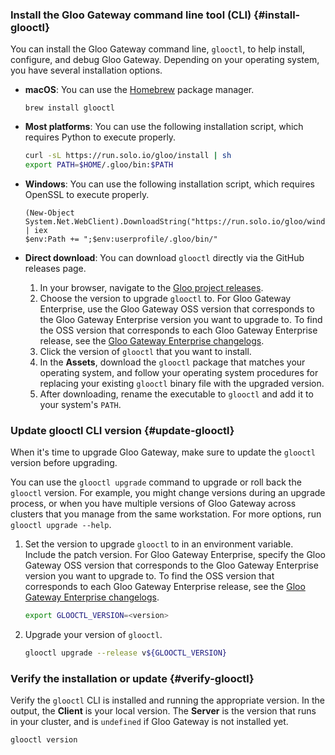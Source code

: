 ### Install the Gloo Gateway command line tool (CLI) {#install-glooctl}

You can install the Gloo Gateway command line, `glooctl`, to help install, configure, and debug Gloo Gateway. Depending on your operating system, you have several installation options.

* **macOS**: You can use the [Homebrew](https://brew.sh) package manager.

  ```shell
  brew install glooctl
  ```

* **Most platforms**: You can use the following installation script, which requires Python to execute properly.

  ```bash
  curl -sL https://run.solo.io/gloo/install | sh
  export PATH=$HOME/.gloo/bin:$PATH
  ```

* **Windows**: You can use the following installation script, which requires OpenSSL to execute properly.
  
  ```pwsh
  (New-Object System.Net.WebClient).DownloadString("https://run.solo.io/gloo/windows/install") | iex
  $env:Path += ";$env:userprofile/.gloo/bin/"
  ```

* **Direct download**: You can download `glooctl` directly via the GitHub releases page.
  1. In your browser, navigate to the [Gloo project releases](https://github.com/solo-io/gloo/releases).
  2. Choose the version to upgrade `glooctl` to. For Gloo Gateway Enterprise, use the Gloo Gateway OSS version that corresponds to the Gloo Gateway Enterprise version you want to upgrade to. To find the OSS version that corresponds to each Gloo Gateway Enterprise release, see the [Gloo Gateway Enterprise changelogs](https://docs.solo.io/gloo-edge/latest/reference/changelog/enterprise/). 
  3. Click the version of `glooctl` that you want to install.
  4. In the **Assets**, download the `glooctl` package that matches your operating system, and follow your operating system procedures for replacing your existing `glooctl` binary file with the upgraded version.
  5. After downloading, rename the executable to `glooctl` and add it to your system's `PATH`.

### Update glooctl CLI version {#update-glooctl}

When it's time to upgrade Gloo Gateway, make sure to update the `glooctl` version before upgrading.

You can use the `glooctl upgrade` command to upgrade or roll back the `glooctl` version. For example, you might change versions during an upgrade process, or when you have multiple versions of Gloo Gateway across clusters that you manage from the same workstation. For more options, run `glooctl upgrade --help`.

1. Set the version to upgrade `glooctl` to in an environment variable. Include the patch version. For Gloo Gateway Enterprise, specify the Gloo Gateway OSS version that corresponds to the Gloo Gateway Enterprise version you want to upgrade to. To find the OSS version that corresponds to each Gloo Gateway Enterprise release, see the [Gloo Gateway Enterprise changelogs](https://docs.solo.io/gloo-edge/latest/reference/changelog/enterprise/).
   ```sh
   export GLOOCTL_VERSION=<version>
   ```
   
2. Upgrade your version of `glooctl`.
   ```bash
   glooctl upgrade --release v${GLOOCTL_VERSION}
   ```

### Verify the installation or update {#verify-glooctl}

Verify the `glooctl` CLI is installed and running the appropriate version. In the output, the **Client** is your local version. The **Server** is the version that runs in your cluster, and is `undefined` if Gloo Gateway is not installed yet.

```bash
glooctl version
```